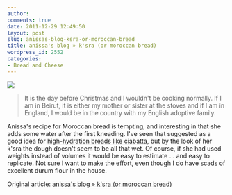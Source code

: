 ```yaml
---
author:
comments: true
date: 2011-12-29 12:49:50
layout: post
slug: anissas-blog-ksra-or-moroccan-bread
title: anissa's blog » k'sra (or moroccan bread)
wordpress_id: 2552
categories:
- Bread and Cheese
---
```


![](http://img.scoop.it/QvVZSdnCXsYdmDASDy7Cnjl72eJkfbmt4t8yenImKBUQF1ynBdGblrT_wPcv2AQe)

> It is the day before Christmas and I wouldn't be cooking normally. If I am in Beirut, it is either my mother or sister at the stoves and if I am in England, I would be in the country with my English adoptive family.

Anissa's recipe for Moroccan bread is tempting, and interesting in that she adds some water after the first kneading. I've seen that suggested as a good idea for [high-hydration breads like ciabatta](http://www.wildyeastblog.com/2008/07/28/sourdough-ciabatta-rolls/), but by the look of her k'sra the dough doesn't seem to be all that wet. Of course, if she had used weights instead of volumes it would be easy to estimate ... and easy to replicate. Not sure I want to make the effort, even though I do have scads of excellent durum flour in the house.

Original article: [anissa's blog » k'sra (or moroccan bread)](http://www.anissas.com/blog1/?p=5630)
